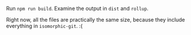 Run `npm run build`. Examine the output in `dist` and `rollup`.

Right now, all the files are practically the same size, because they include everything in `isomorphic-git`. :(
